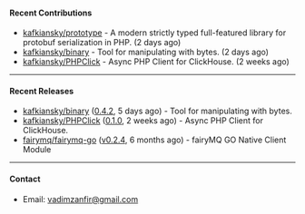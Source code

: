 #### Recent Contributions

- [kafkiansky/prototype](https://github.com/kafkiansky/prototype) - A modern strictly typed full-featured library for protobuf serialization in PHP. (2 days ago)
- [kafkiansky/binary](https://github.com/kafkiansky/binary) - Tool for manipulating with bytes. (2 days ago)
- [kafkiansky/PHPClick](https://github.com/kafkiansky/PHPClick) - Async PHP Client for ClickHouse. (2 weeks ago)

---

#### Recent Releases

- [kafkiansky/binary](https://github.com/kafkiansky/binary) ([0.4.2](https://github.com/kafkiansky/binary/releases/tag/0.4.2), 5 days ago) - Tool for manipulating with bytes.
- [kafkiansky/PHPClick](https://github.com/kafkiansky/PHPClick) ([0.1.0](https://github.com/kafkiansky/PHPClick/releases/tag/0.1.0), 2 weeks ago) - Async PHP Client for ClickHouse.
- [fairymq/fairymq-go](https://github.com/fairymq/fairymq-go) ([v0.2.4](https://github.com/fairymq/fairymq-go/releases/tag/v0.2.4), 6 months ago) - fairyMQ GO Native Client Module

---

#### Contact

- Email: [vadimzanfir@gmail.com](mailto://vadimzanfir@gmail.com)
